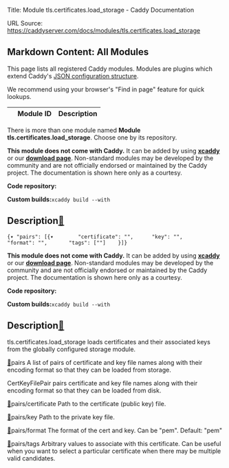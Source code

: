 Title: Module tls.certificates.load_storage - Caddy Documentation

URL Source: https://caddyserver.com/docs/modules/tls.certificates.load_storage

Markdown Content:
All Modules
-----------

This page lists all registered Caddy modules. Modules are plugins which extend Caddy's [JSON configuration structure](https://caddyserver.com/docs/json/).

We recommend using your browser's "Find in page" feature for quick lookups.

|  | Module ID | Description |
| --- | --- | --- |

There is more than one module named **Module tls.certificates.load_storage**. Choose one by its repository.

**This module does not come with Caddy.** It can be added by using **[xcaddy](https://caddyserver.com/docs/build#xcaddy)** or our **[download page](https://caddyserver.com/download)**. Non-standard modules may be developed by the community and are not officially endorsed or maintained by the Caddy project. The documentation is shown here only as a courtesy.

**Code repository:**

**Custom builds:**`xcaddy build --with`

Description[🔗](https://caddyserver.com/docs/modules/tls.certificates.load_storage#docs "Direct link")
------------------------------------------------------------------------------------------------------

`{▾	"pairs": [{▾		"certificate": "",		"key": "",		"format": "",		"tags": [""]	}]}`

**This module does not come with Caddy.** It can be added by using **[xcaddy](https://caddyserver.com/docs/build#xcaddy)** or our **[download page](https://caddyserver.com/download)**. Non-standard modules may be developed by the community and are not officially endorsed or maintained by the Caddy project. The documentation is shown here only as a courtesy.

**Code repository:**

**Custom builds:**`xcaddy build --with`

Description[🔗](https://caddyserver.com/docs/modules/tls.certificates.load_storage#docs "Direct link")
------------------------------------------------------------------------------------------------------

tls.certificates.load_storage loads certificates and their associated keys from the globally configured storage module.

[🔗](https://caddyserver.com/docs/modules/tls.certificates.load_storage#pairs)pairs
A list of pairs of certificate and key file names along with their encoding format so that they can be loaded from storage.

CertKeyFilePair pairs certificate and key file names along with their encoding format so that they can be loaded from disk.

[🔗](https://caddyserver.com/docs/modules/tls.certificates.load_storage#pairs/certificate)pairs/certificate
Path to the certificate (public key) file.

[🔗](https://caddyserver.com/docs/modules/tls.certificates.load_storage#pairs/key)pairs/key
Path to the private key file.

[🔗](https://caddyserver.com/docs/modules/tls.certificates.load_storage#pairs/format)pairs/format
The format of the cert and key. Can be "pem". Default: "pem"

[🔗](https://caddyserver.com/docs/modules/tls.certificates.load_storage#pairs/tags)pairs/tags
Arbitrary values to associate with this certificate. Can be useful when you want to select a particular certificate when there may be multiple valid candidates.
